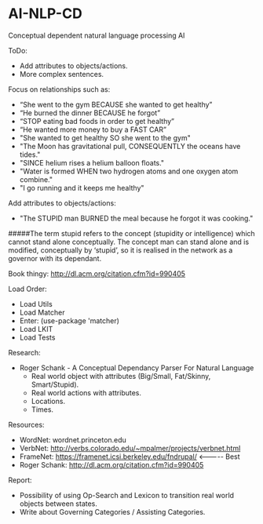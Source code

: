 # AI-NLP-CD
Conceptual dependent natural language processing AI 

ToDo:
  - Add attributes to objects/actions.
  - More complex sentences.

Focus on relationships such as: 
  - “She went to the gym BECAUSE she wanted to get healthy” 
  - “He burned the dinner BECAUSE he forgot”
  - “STOP eating bad foods in order to get healthy”
  - “He wanted more money to buy a FAST CAR”
  - "She wanted to get healthy SO she went to the gym"
  - "The Moon has gravitational pull, CONSEQUENTLY the oceans have tides."
  - "SINCE helium rises a helium balloon floats."
  - "Water is formed WHEN two hydrogen atoms and one oxygen atom combine."
  - "I go running and it keeps me healthy"

Add attributes to objects/actions:
  - "The STUPID man BURNED the meal because he forgot it was cooking."
  
#####The term stupid refers to the concept (stupidity or intelligence) which cannot stand alone conceptually. The concept man can stand alone and is modified, conceptually by ‘stupid’, so it is realised in the network as a governor with its dependant.

Book thingy: http://dl.acm.org/citation.cfm?id=990405 

Load Order:
  - Load Utils
  - Load Matcher
  - Enter: (use-package 'matcher)
  - Load LKIT
  - Load Tests

Research:
  - Roger Schank - A Conceptual Dependancy Parser For Natural Language
    - Real world object with attributes (Big/Small, Fat/Skinny, Smart/Stupid).
    - Real world actions with attributes.
    - Locations.
    - Times.

Resources:
  - WordNet: wordnet.princeton.edu
  - VerbNet: http://verbs.colorado.edu/~mpalmer/projects/verbnet.html
  - FrameNet: https://framenet.icsi.berkeley.edu/fndrupal/ <----- Best
  - Roger Schank: http://dl.acm.org/citation.cfm?id=990405

Report:
  - Possibility of using Op-Search and Lexicon to transition real world objects between states.
  - Write about Governing Categories / Assisting Categories.
